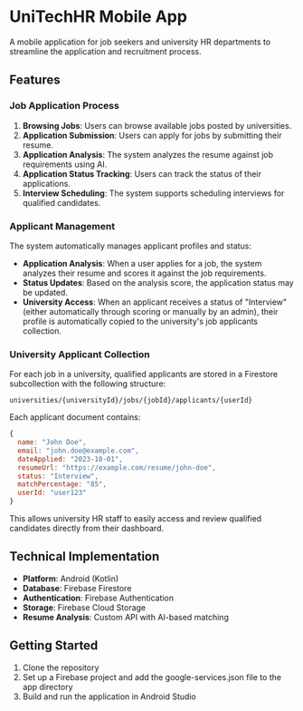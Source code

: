 # UniTechHR Mobile App

A mobile application for job seekers and university HR departments to streamline the application and recruitment process.

## Features

### Job Application Process

1. **Browsing Jobs**: Users can browse available jobs posted by universities.
2. **Application Submission**: Users can apply for jobs by submitting their resume.
3. **Application Analysis**: The system analyzes the resume against job requirements using AI.
4. **Application Status Tracking**: Users can track the status of their applications.
5. **Interview Scheduling**: The system supports scheduling interviews for qualified candidates.

### Applicant Management

The system automatically manages applicant profiles and status:

-   **Application Analysis**: When a user applies for a job, the system analyzes their resume and scores it against the job requirements.
-   **Status Updates**: Based on the analysis score, the application status may be updated.
-   **University Access**: When an applicant receives a status of "Interview" (either automatically through scoring or manually by an admin), their profile is automatically copied to the university's job applicants collection.

### University Applicant Collection

For each job in a university, qualified applicants are stored in a Firestore subcollection with the following structure:

```
universities/{universityId}/jobs/{jobId}/applicants/{userId}
```

Each applicant document contains:

```javascript
{
  name: "John Doe",
  email: "john.doe@example.com",
  dateApplied: "2023-10-01",
  resumeUrl: "https://example.com/resume/john-doe",
  status: "Interview",
  matchPercentage: "85",
  userId: "user123"
}
```

This allows university HR staff to easily access and review qualified candidates directly from their dashboard.

## Technical Implementation

-   **Platform**: Android (Kotlin)
-   **Database**: Firebase Firestore
-   **Authentication**: Firebase Authentication
-   **Storage**: Firebase Cloud Storage
-   **Resume Analysis**: Custom API with AI-based matching

## Getting Started

1. Clone the repository
2. Set up a Firebase project and add the google-services.json file to the app directory
3. Build and run the application in Android Studio
